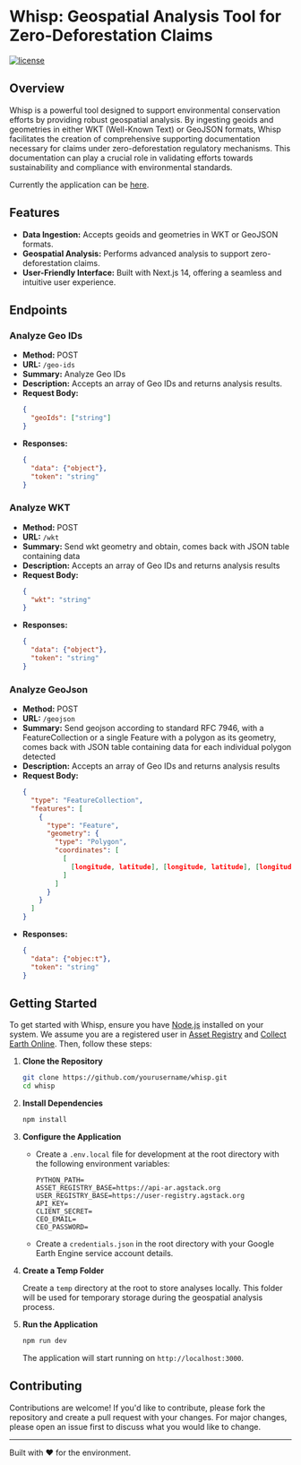 # Whisp: Geospatial Analysis Tool for Zero-Deforestation Claims

[![license](https://img.shields.io/github/license/forestdatapartnership/whisp-app?color=yellow)](LICENSE)


## Overview

Whisp is a powerful tool designed to support environmental conservation efforts by providing robust geospatial analysis. By ingesting geoids and geometries in either WKT (Well-Known Text) or GeoJSON formats, Whisp facilitates the creation of comprehensive supporting documentation necessary for claims under zero-deforestation regulatory mechanisms. This documentation can play a crucial role in validating efforts towards sustainability and compliance with environmental standards.

Currently the application can be [here](https://whisp-app-vdfqchwaca-uc.a.run.app).

## Features

- **Data Ingestion:** Accepts geoids and geometries in WKT or GeoJSON formats.
- **Geospatial Analysis:** Performs advanced analysis to support zero-deforestation claims.
- **User-Friendly Interface:** Built with Next.js 14, offering a seamless and intuitive user experience.

## Endpoints

### Analyze Geo IDs

- **Method:** POST
- **URL:** `/geo-ids`
- **Summary:** Analyze Geo IDs
- **Description:** Accepts an array of Geo IDs and returns analysis results.
- **Request Body:**
  ```json
  {
    "geoIds": ["string"]
  }
- **Responses:**
  ```json
  {
    "data": {"object"},
    "token": "string"
  }

### Analyze WKT
- **Method:** POST
- **URL:** `/wkt`
- **Summary:** Send wkt geometry and obtain, comes back with JSON table containing data
- **Description:** Accepts an array of Geo IDs and returns analysis results
- **Request Body:**
  ```json
  {
    "wkt": "string"
  }
- **Responses:**
  ```json
  {
    "data": {"object"},
    "token": "string"
  }

### Analyze GeoJson
- **Method:** POST
- **URL:** `/geojson`
- **Summary:** Send geojson according to standard RFC 7946, with a FeatureCollection or a single Feature with a polygon as its geometry, comes back with JSON table containing data for each individual polygon detected
- **Description:** Accepts an array of Geo IDs and returns analysis results
- **Request Body:**
  ```json
  {
    "type": "FeatureCollection",
    "features": [
      {
        "type": "Feature",
        "geometry": {
          "type": "Polygon",
          "coordinates": [
            [
              [longitude, latitude], [longitude, latitude], [longitude, latitude]
            ]
          ]
        }
      }
    ]
  }
- **Responses:**
  ```json
  {
    "data": {"objec:t"},
    "token": "string"
  }


## Getting Started

To get started with Whisp, ensure you have [Node.js](https://nodejs.org) installed on your system. We assume you are a registered user in [Asset Registry](https://asset-registry.agstack.org) and [Collect Earth Online](https://app.collect.earth/). Then, follow these steps:


1. **Clone the Repository**

    ```bash
    git clone https://github.com/yourusername/whisp.git
    cd whisp
    ```

2. **Install Dependencies**

    ```bash
    npm install
    ```

3. **Configure the Application**

    - Create a `.env.local` file for development at the root directory with the following environment variables:

        ```plaintext
        PYTHON_PATH=
        ASSET_REGISTRY_BASE=https://api-ar.agstack.org
        USER_REGISTRY_BASE=https://user-registry.agstack.org
        API_KEY=
        CLIENT_SECRET=
        CEO_EMAIL=
        CEO_PASSWORD=
        ```

    - Create a `credentials.json` in the root directory with your Google Earth Engine service account details.

4. **Create a Temp Folder**

    Create a `temp` directory at the root to store analyses locally. This folder will be used for temporary storage during the geospatial analysis process.

5. **Run the Application**

    ```bash
    npm run dev
    ```

    The application will start running on `http://localhost:3000`.

## Contributing

Contributions are welcome! If you'd like to contribute, please fork the repository and create a pull request with your changes. For major changes, please open an issue first to discuss what you would like to change.

---

Built with ❤️ for the environment.
